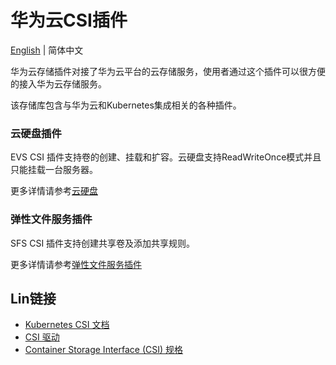 # 华为云CSI插件

[English](./README.md) | 简体中文

华为云存储插件对接了华为云平台的云存储服务，使用者通过这个插件可以很方便的接入华为云存储服务。

该存储库包含与华为云和Kubernetes集成相关的各种插件。

### 云硬盘插件

EVS CSI 插件支持卷的创建、挂载和扩容。云硬盘支持ReadWriteOnce模式并且只能挂载一台服务器。

更多详情请参考[云硬盘](./docs/evs/evs.md)

### 弹性文件服务插件

SFS CSI 插件支持创建共享卷及添加共享规则。

更多详情请参考[弹性文件服务插件](./docs/sfs/sfs.md)

## Lin链接

- [Kubernetes CSI 文档](https://kubernetes-csi.github.io/docs/Home.html)
- [CSI 驱动](https://github.com/kubernetes-csi/drivers)
- [Container Storage Interface (CSI) 规格](https://github.com/container-storage-interface/spec)